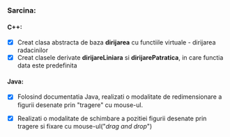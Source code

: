 ### Sarcina:
#### C++:
 - [x] Creat clasa abstracta de baza **dirijarea** cu functiile virtuale - dirijarea radacinilor
 - [x] Creat clasele derivate **dirijareLiniara** si **dirijarePatratica**, in care functia data este predefinita

#### Java:
 - [x] Folosind documentatia Java, realizati o modalitate de redimensionare a figurii desenate prin "tragere" cu mouse-ul.
 - [x] Realizati o modalitate de schimbare a pozitiei figurii desenate prin tragere si fixare cu mouse-ul("*drag and drop*")

